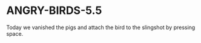 # ANGRY-BIRDS-5.5
Today we vanished the pigs and attach the bird to the slingshot by pressing space.

